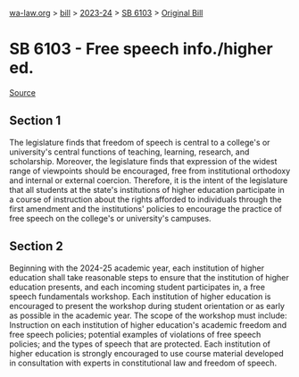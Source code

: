 [wa-law.org](/) > [bill](/bill/) > [2023-24](/bill/2023-24/) > [SB 6103](/bill/2023-24/sb/6103/) > [Original Bill](/bill/2023-24/sb/6103/1/)

# SB 6103 - Free speech info./higher ed.

[Source](http://lawfilesext.leg.wa.gov/biennium/2023-24/Pdf/Bills/Senate%20Bills/6103.pdf)

## Section 1
The legislature finds that freedom of speech is central to a college's or university's central functions of teaching, learning, research, and scholarship. Moreover, the legislature finds that expression of the widest range of viewpoints should be encouraged, free from institutional orthodoxy and internal or external coercion. Therefore, it is the intent of the legislature that all students at the state's institutions of higher education participate in a course of instruction about the rights afforded to individuals through the first amendment and the institutions' policies to encourage the practice of free speech on the college's or university's campuses.

## Section 2
Beginning with the 2024-25 academic year, each institution of higher education shall take reasonable steps to ensure that the institution of higher education presents, and each incoming student participates in, a free speech fundamentals workshop. Each institution of higher education is encouraged to present the workshop during student orientation or as early as possible in the academic year. The scope of the workshop must include: Instruction on each institution of higher education's academic freedom and free speech policies; potential examples of violations of free speech policies; and the types of speech that are protected. Each institution of higher education is strongly encouraged to use course material developed in consultation with experts in constitutional law and freedom of speech.
